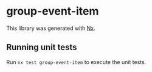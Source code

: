 # group-event-item

This library was generated with [Nx](https://nx.dev).

## Running unit tests

Run `nx test group-event-item` to execute the unit tests.
